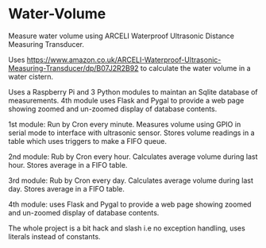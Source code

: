 # Water-Volume
Measure water volume using ARCELI Waterproof Ultrasonic Distance Measuring Transducer.

Uses https://www.amazon.co.uk/ARCELI-Waterproof-Ultrasonic-Measuring-Transducer/dp/B07J2R2B92 to calculate the water volume in a water cistern.

Uses a Raspberry Pi and 3 Python modules to maintan an Sqlite database of measurements. 4th module uses Flask and Pygal to provide a web page showing zoomed and un-zoomed display of database contents.

1st module: Run by Cron every minute. Measures volume using GPIO in serial mode to interface with ultrasonic sensor. Stores volume readings in a table which uses triggers to make a FIFO queue.

2nd module: Rub by Cron every hour. Calculates average volume during last hour. Stores average in a FIFO table.

3rd module: Rub by Cron every day. Calculates average volume during last day. Stores average in a FIFO table.

4th module: uses Flask and Pygal to provide a web page showing zoomed and un-zoomed display of database contents.

The whole project is a bit hack and slash i.e no exception handling, uses literals instead of constants.

